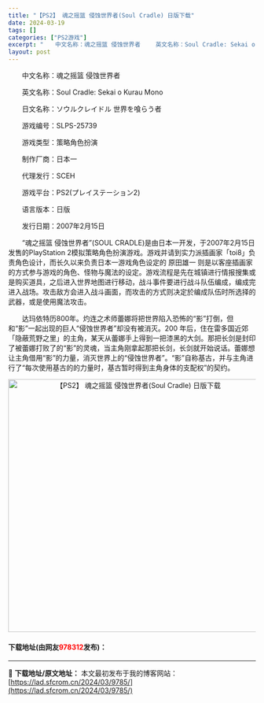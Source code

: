 ```yaml
---
title: "【PS2】 魂之摇篮 侵蚀世界者(Soul Cradle) 日版下载"
date: 2024-03-19
tags: []
categories: ["PS2游戏"]
excerpt: "　　中文名称：魂之摇篮 侵蚀世界者 　　英文名称：Soul Cradle: Sekai o Kurau Mono 　　日文名称：ソウルクレイドル 世界を喰らう者 　　游戏编号：SLPS-25739 　　游戏类型：策略角色扮演 　　制作厂商：日本一 　　代理发行：SCEH 　　游戏平台：PS2(プレイ&hellip;"
layout: post
---
```


 <p>　　中文名称：魂之摇篮 侵蚀世界者</p> <p>　　英文名称：Soul Cradle: Sekai o Kurau Mono</p> <p>　　日文名称：ソウルクレイドル 世界を喰らう者</p> <p>　　游戏编号：SLPS-25739</p> <p>　　游戏类型：策略角色扮演</p> <p>　　制作厂商：日本一</p> <p>　　代理发行：SCEH</p> <p>　　游戏平台：PS2(プレイステーション2)</p> <p>　　语言版本：日版</p> <p>　　发行日期：2007年2月15日</p> <p>　　&ldquo;魂之摇篮 侵蚀世界者&rdquo;(SOUL CRADLE)是由日本一开发，于2007年2月15日发售的PlayStation 2模拟策略角色扮演游戏。游戏并请到实力派插画家「toi8」负责角色设计，而长久以来负责日本一游戏角色设定的 原田雄一 则是以客座插画家的方式参与游戏的角色、怪物与魔法的设定。游戏流程是先在城镇进行情报搜集或是购买道具，之后进入世界地图进行移动，战斗事件要进行战斗队伍编成，编成完进入战场。攻击敌方会进入战斗画面，而攻击的方式则决定於编成队伍时所选择的武器，或是使用魔法攻击。</p> <p>　　达玛依特历800年。灼连之术师蕾娜将把世界陷入恐怖的&ldquo;影&rdquo;打倒，但和&ldquo;影&rdquo;一起出现的巨人&ldquo;侵蚀世界者&rdquo;却没有被消灭。200 年后，住在雷多国近郊「隐蔽荒野之里」的主角，某天从蕾娜手上得到一把漆黑的大剑。那把长剑是封印了被蕾娜打败了的&ldquo;影&rdquo;的灵魂，当主角刚拿起那把长剑，长剑就开始说话。蕾娜想让主角借用&ldquo;影&rdquo;的力量，消灭世界上的&ldquo;侵蚀世界者&rdquo;。&ldquo;影&rdquo;自称基古，并与主角进行了&ldquo;每次使用基古的的力量时，基古暂时得到主角身体的支配权&rdquo;的契约。</p> <p align="center"><img align="" border="0" src="https://lad.sfcrom.cn/wp-content/uploads/2024/03/20240319_65f998cd3765e.jpg" width="514" alt="【PS2】 魂之摇篮 侵蚀世界者(Soul Cradle) 日版下载" /></p> <p><h4>下载地址(由网友<font color="red">978312</font>发布)：</h4></p> 

---
📖 **下载地址/原文地址：** 本文最初发布于我的博客网站：[https://lad.sfcrom.cn/2024/03/9785/](https://lad.sfcrom.cn/2024/03/9785/)
